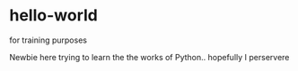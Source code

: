 # hello-world
for training purposes

Newbie here trying to learn the the works of Python.. hopefully I perservere
